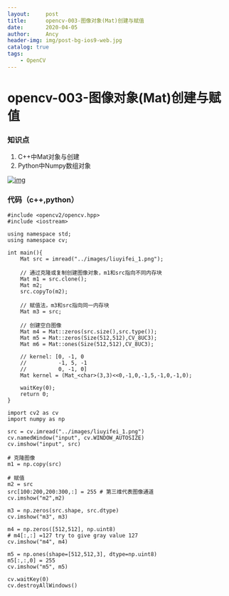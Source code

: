 ```yaml
---
layout:     post
title:      opencv-003-图像对象(Mat)创建与赋值
date:       2020-04-05
author:     Ancy
header-img: img/post-bg-ios9-web.jpg
catalog: true
tags:
    - OpenCV
---
```


# opencv-003-图像对象(Mat)创建与赋值

### 知识点

1. C++中Mat对象与创建
2. Python中Numpy数组对象

[![img](http://ww1.sinaimg.cn/large/007cc5tqgy1g1a5zqwi0xj30g00ev74h.jpg)](http://ww1.sinaimg.cn/large/007cc5tqgy1g1a5zqwi0xj30g00ev74h.jpg)

### 代码（c++,python）

```
#include <opencv2/opencv.hpp>
#include <iostream>

using namespace std;
using namespace cv;

int main(){
    Mat src = imread("../images/liuyifei_1.png");

    // 通过克隆或复制创建图像对象，m1和src指向不同内存块
    Mat m1 = src.clone();
    Mat m2;
    src.copyTo(m2);

    // 赋值法，m3和src指向同一内存块
    Mat m3 = src;

    // 创建空白图像
    Mat m4 = Mat::zeros(src.size(),src.type());
    Mat m5 = Mat::zeros(Size(512,512),CV_8UC3);
    Mat m6 = Mat::ones(Size(512,512),CV_8UC3);

    // kernel: [0, -1, 0
    //          -1, 5, -1
    //          0, -1, 0]
    Mat kernel = (Mat_<char>(3,3)<<0,-1,0,-1,5,-1,0,-1,0);

    waitKey(0);
    return 0;
}
```
```
import cv2 as cv
import numpy as np

src = cv.imread("../images/liuyifei_1.png")
cv.namedWindow("input", cv.WINDOW_AUTOSIZE)
cv.imshow("input", src)

# 克隆图像
m1 = np.copy(src)

# 赋值
m2 = src
src[100:200,200:300,:] = 255 # 第三维代表图像通道
cv.imshow("m2",m2)

m3 = np.zeros(src.shape, src.dtype)
cv.imshow("m3", m3)

m4 = np.zeros([512,512], np.uint8)
# m4[:,:] =127 try to give gray value 127
cv.imshow("m4", m4)

m5 = np.ones(shape=[512,512,3], dtype=np.uint8)
m5[:,:,0] = 255
cv.imshow("m5", m5)

cv.waitKey(0)
cv.destroyAllWindows()
```